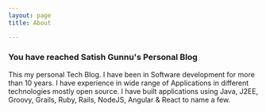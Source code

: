 ```yaml
---
layout: page 
title: About

---
```


### You have reached Satish Gunnu's Personal Blog

This my personal Tech Blog. I have been in Software development for more than 10 years. I have experience in wide range of
Applications in different technologies mostly open source. I have built applications using Java, J2EE, Groovy, Grails, Ruby, Rails,
NodeJS, Angular & React to name a few.


